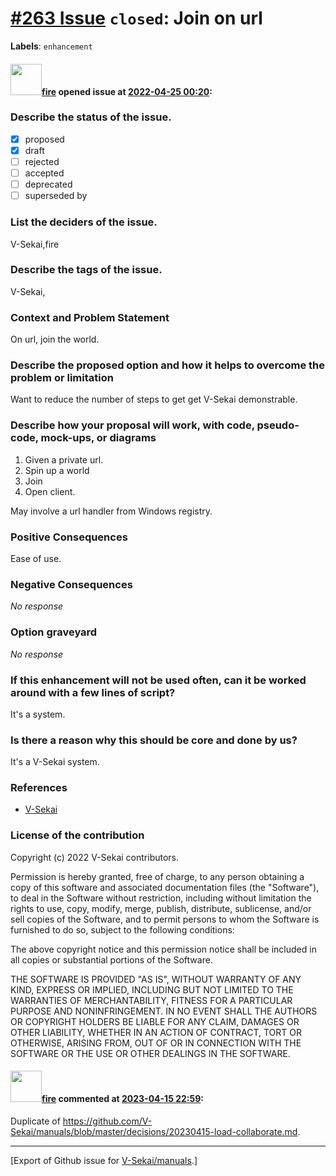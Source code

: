 # [\#263 Issue](https://github.com/V-Sekai/manuals/issues/263) `closed`: Join on url
**Labels**: `enhancement`


#### <img src="https://avatars.githubusercontent.com/u/32321?u=c2e06a3d2b49a467aa907e54aa259516440267cc&v=4" width="50">[fire](https://github.com/fire) opened issue at [2022-04-25 00:20](https://github.com/V-Sekai/manuals/issues/263):

### Describe the status of the issue.

- [X] proposed
- [x] draft
- [ ] rejected
- [ ] accepted
- [ ] deprecated
- [ ] superseded by

### List the deciders of the issue.

V-Sekai,fire

### Describe the tags of the issue.

V-Sekai,

### Context and Problem Statement

On url, join the world.

### Describe the proposed option and how it helps to overcome the problem or limitation

Want to reduce the number of steps to get get V-Sekai demonstrable.

### Describe how your proposal will work, with code, pseudo-code, mock-ups, or diagrams

1. Given a private url.
2. Spin up a world
3. Join
4. Open client.

May involve a url handler from Windows registry.

### Positive Consequences

Ease of use.

### Negative Consequences

_No response_

### Option graveyard

_No response_

### If this enhancement will not be used often, can it be worked around with a few lines of script?

It's a system.

### Is there a reason why this should be core and done by us?

It's a V-Sekai system.

### References

- [V-Sekai](https://v-sekai.org/)


### License of the contribution

Copyright (c) 2022 V-Sekai contributors.

Permission is hereby granted, free of charge, to any person obtaining a copy of this software and associated documentation files (the "Software"), to deal in the Software without restriction, including without limitation the rights to use, copy, modify, merge, publish, distribute, sublicense, and/or sell copies of the Software, and to permit persons to whom the Software is furnished to do so, subject to the following conditions:

The above copyright notice and this permission notice shall be included in all copies or substantial portions of the Software.

THE SOFTWARE IS PROVIDED "AS IS", WITHOUT WARRANTY OF ANY KIND, EXPRESS OR IMPLIED, INCLUDING BUT NOT LIMITED TO THE WARRANTIES OF MERCHANTABILITY, FITNESS FOR A PARTICULAR PURPOSE AND NONINFRINGEMENT. IN NO EVENT SHALL THE AUTHORS OR COPYRIGHT HOLDERS BE LIABLE FOR ANY CLAIM, DAMAGES OR OTHER LIABILITY, WHETHER IN AN ACTION OF CONTRACT, TORT OR OTHERWISE, ARISING FROM, OUT OF OR IN CONNECTION WITH THE SOFTWARE OR THE USE OR OTHER DEALINGS IN THE SOFTWARE.


#### <img src="https://avatars.githubusercontent.com/u/32321?u=c2e06a3d2b49a467aa907e54aa259516440267cc&v=4" width="50">[fire](https://github.com/fire) commented at [2023-04-15 22:59](https://github.com/V-Sekai/manuals/issues/263#issuecomment-1509993675):

Duplicate of https://github.com/V-Sekai/manuals/blob/master/decisions/20230415-load-collaborate.md.


-------------------------------------------------------------------------------



[Export of Github issue for [V-Sekai/manuals](https://github.com/V-Sekai/manuals).]
